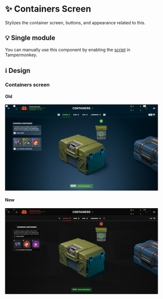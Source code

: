 # :sparkles: Containers Screen

Stylizes the container screen, buttons, and appearance related to this.

## :bulb: Single module

You can manually use this component by enabling the [script](https://github.com/OrakomoRi/Severitium/blob/main/src/Containers/ContainersScreen/ContainersScreen.user.js?raw=true) in Tampermonkey.

## :information_source: Design

### Containers screen

#### Old

![](/images/containers/old/containersscreen.png)

#### New

![](/images/containers/new/containersscreen.png)